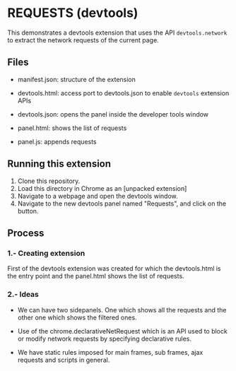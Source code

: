 # REQUESTS (devtools)

This demonstrates a devtools extension that uses the API `devtools.network` to extract the network requests of the current page.

## Files

- manifest.json: structure of the extension 

- devtools.html: access port to devtools.json to enable `devtools` extension APIs 

- devtools.json: opens the panel inside the developer tools window

- panel.html: shows the list of requests

- panel.js: appends requests

## Running this extension

1. Clone this repository.
2. Load this directory in Chrome as an [unpacked extension]
3. Navigate to a webpage and open the devtools window.
4. Navigate to the new devtools panel named "Requests", and click on the button.


## Process

### 1.- **Creating extension**
First of the devtools extension was created for which the devtools.html is the entry
point and the panel.html shows the list of requests.

### 2.- **Ideas**
- We can have two sidepanels. One which shows all the requests and the other one
which shows the filtered ones.

- Use of the chrome.declarativeNetRequest which is an API used to block or modify network
requests by specifying declarative rules.


- We have static rules imposed for main frames, sub frames, ajax requests and scripts in general.